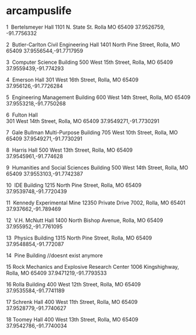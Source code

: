# arcampuslife

1  Bertelsmeyer Hall 
	1101 N. State St. Rolla MO 65409
	37.9526759, -91.7756332
  
2  Butler-Carlton Civil Engineering Hall 
	1401 North Pine Street, Rolla, MO 65409
	37.9556544,-91.7717959

3  Computer Science Building 
	500 West 15th Street, Rolla, MO 65409
	37.9559439,-91.774293
  
4  Emerson Hall 
	301 West 16th Street, Rolla, MO 65409
	37.956126,-91.7726284
  
5  Engineering Management Building 
	600 West 14th Street, Rolla, MO 65409
	37.9553218,-91.7750268
  
6  Fulton Hall 	
  301 West 14th Street, Rolla, MO 65409
	37.9549271,-91.7730291

7  Gale Bullman Multi-Purpose Building 
	705 West 10th Street, Rolla, MO 65409
	37.9549271,-91.7730291
  
8  Harris Hall 
	500 West 13th Street, Rolla, MO 65409
	37.9545961,-91.774628
  
9  Humanities and Social Sciences Building 
	500 West 14th Street, Rolla, MO 65409
	37.9553103,-91.7742387
  
10  IDE Building 
	1215 North Pine Street, Rolla, MO 65409
	37.9539748,-91.7720439
  
11  Kennedy Experimental Mine 
	12350 Private Drive 7002, Rolla, MO 65401
	37.937662,-91.789469
  
12  V.H. McNutt Hall 
	1400 North Bishop Avenue, Rolla, MO 65409
	37.955952,-91.7761095


13  Physics Building 
	1315 North Pine Street, Rolla, MO 65409
	37.9548854,-91.772087
  
14  Pine Building  //doesnt exist anymore

15 Rock Mechanics and Explosive Research Center 
	1006 Kingshighway, Rolla, MO 65409
	37.9471219,-91.7793533

16 Rolla Building 
	400 West 12th Street, Rolla, MO 65409
	37.9535584,-91.7741189

17 Schrenk Hall 
	400 West 11th Street, Rolla, MO 65409
	37.9528779,-91.7740627

18 Toomey Hall 
	400 West 13th Street, Rolla, MO 65409
	37.9542786,-91.7740034
